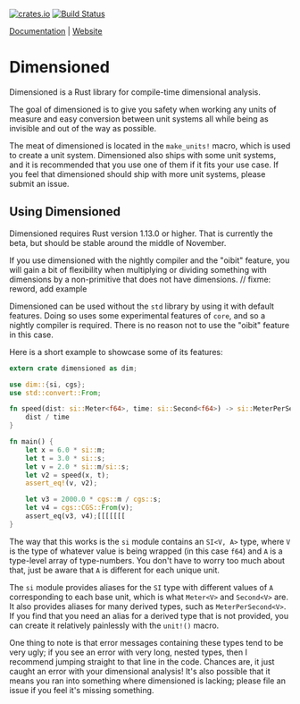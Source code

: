 [![crates.io](https://img.shields.io/crates/v/dimensioned.svg)](https://crates.io/crates/dimensioned)
[![Build Status](https://travis-ci.org/paholg/dimensioned.svg?branch=master)](https://travis-ci.org/paholg/dimensioned)

[Documentation](http://paholg.com/dimensioned/) | [Website](http://paholg.com/project/dimensioned/)

Dimensioned
=====

Dimensioned is a Rust library for compile-time dimensional analysis.

The goal of dimensioned is to give you safety when working any units of measure and easy conversion
between unit systems all while being as invisible and out of the way as possible.

The meat of dimensioned is located in the `make_units!` macro, which is used to create a unit
system. Dimensioned also ships with some unit systems, and it is recommended that you use one of
them if it fits your use case. If you feel that dimensioned should ship with more unit systems,
please submit an issue.

## Using Dimensioned

Dimensioned requires Rust version 1.13.0 or higher. That is currently the beta, but should be
stable around the middle of November.

If you use dimensioned with the nightly compiler and the "oibit" feature, you will gain a bit of
flexibility when multiplying or dividing something with dimensions by a non-primitive that does not
have dimensions. // fixme: reword, add example

Dimensioned can be used without the `std` library by using it with default features. Doing so uses
some experimental features of `core`, and so a nightly compiler is required. There is no reason not
to use the "oibit" feature in this case.

Here is a short example to showcase some of its features:

```rust
extern crate dimensioned as dim;

use dim::{si, cgs};
use std::convert::From;

fn speed(dist: si::Meter<f64>, time: si::Second<f64>) -> si::MeterPerSecond<f64> {
    dist / time
}

fn main() {
    let x = 6.0 * si::m;
    let t = 3.0 * si::s;
    let v = 2.0 * si::m/si::s;
    let v2 = speed(x, t);
    assert_eq!(v, v2);

    let v3 = 2000.0 * cgs::m / cgs::s;
    let v4 = cgs::CGS::From(v);
    assert_eq(v3, v4);[[[[[[[
}
```

The way that this works is the `si` module contains an `SI<V, A>` type, where `V` is the type of
whatever value is being wrapped (in this case `f64`) and `A` is a type-level array of
type-numbers. You don't have to worry too much about that, just be aware that `A` is different for
each unique unit.

The `si` module provides aliases for the `SI` type with different values of `A` corresponding to
each base unit, which is what `Meter<V>` and `Second<V>` are. It also provides aliases for many
derived types, such as `MeterPerSecond<V>`. If you find that you need an alias for a derived type
that is not provided, you can create it relatively painlessly with the `unit!()` macro.

One thing to note is that error messages containing these types tend to be very ugly; if you see an
error with very long, nested types, then I recommend jumping straight to that line in the
code. Chances are, it just caught an error with your dimensional analysis! It's also possible that
it means you ran into something where dimensioned is lacking; please file an issue if you feel it's
missing something.
